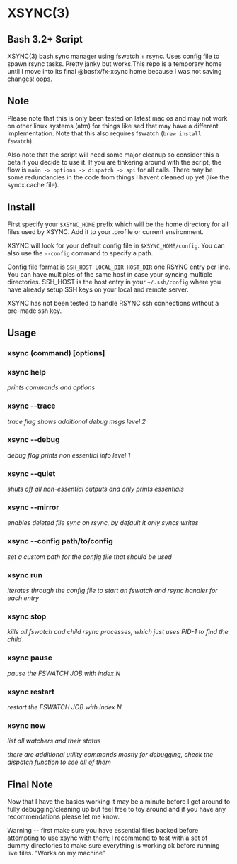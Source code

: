 # XSYNC(3)

## Bash 3.2+ Script
XSYNC(3) bash sync manager using fswatch + rsync. Uses config file to spawn rsync tasks. Pretty janky but works.This repo 
is a temporary home until I move into its final @basfx/fx-xsync home because I was not saving changes! oops.

## Note
Please note that this is only been tested on latest mac os and may not work on other linux systems (atm) for things like sed that 
may have a different implementation. Note that this also requires fswatch (`brew install fswatch`).

Also note that the script will need some major cleanup so consider this a beta if you decide to use it. If you are tinkering around with the script, the flow is `main -> options -> dispatch -> api` for all calls. There may be some redundancies in the code from things I havent cleaned up yet (like the syncx.cache file).

## Install

First specify your `$XSYNC_HOME` prefix which will be the home directory for all files used by XSYNC. Add it to your .profile or current environment.

XSYNC will look for your default config file in `$XSYNC_HOME/config`. You can also use the `--config` command to specify a path. 

Config file format is `SSH_HOST LOCAL_DIR HOST_DIR` one RSYNC entry per line. You can have multiples of the same host in case your 
syncing multiple directories. SSH_HOST is the host entry in your `~/.ssh/config` where you have already setup SSH keys on your local 
and remote server. 

XSYNC has not been tested to handle RSYNC ssh connections without a pre-made ssh key.

## Usage

### xsync (command) [options]

### xsync help
*prints commands and options*

### xsync --trace 
*trace flag shows additional debug msgs level 2*
### xsync --debug
*debug flag prints non essential info level 1*
### xsync --quiet
*shuts off all non-essential outputs and only prints essentials*
### xsync --mirror
*enables deleted file sync on rsync, by default it only syncs writes*
### xsync --config path/to/config
*set a custom path for the config file that should be used*

### xsync run 
*iterates through the config file to start an fswatch and rsync handler for each entry*
### xsync stop
*kills all fswatch and child rsync processes, which just uses PID-1 to find the child*
### xsync pause <N>
*pause the FSWATCH JOB with index N*
### xsync restart <N>
*restart the FSWATCH JOB with index N*
### xsync now 
*list all watchers and their status*

*there are additional utility commands mostly for debugging, check the dispatch function to see all of them*

## Final Note

Now that I have the basics working it may be a minute before I get around to fully debugging/cleaning up but feel free to toy around 
and if you have any recommendations please let me know. 

Warning -- first make sure you have essential files backed before attempting to use xsync with them; I recommend to test with a set of dummy directories to make sure everything is working ok before running live files. "Works on my machine"
